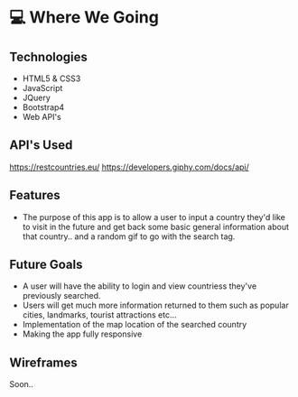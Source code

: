 # &#x1f4bb; Where We Going

## Technologies
* HTML5 & CSS3 
* JavaScript
* JQuery
* Bootstrap4
* Web API's

## API's Used
https://restcountries.eu/
https://developers.giphy.com/docs/api/

## Features 
* The purpose of this app is to allow a user to input a country they'd like to visit in the future and get back some basic general information about that country.. and a random gif to go with the search tag. 

## Future Goals
* A user will have the ability to login and view countriess they've previously searched. 
* Users will get much more information returned to them such as popular cities, landmarks, tourist attractions etc...
* Implementation of the map location of the searched country 
* Making the app fully responsive

## Wireframes
Soon.. 